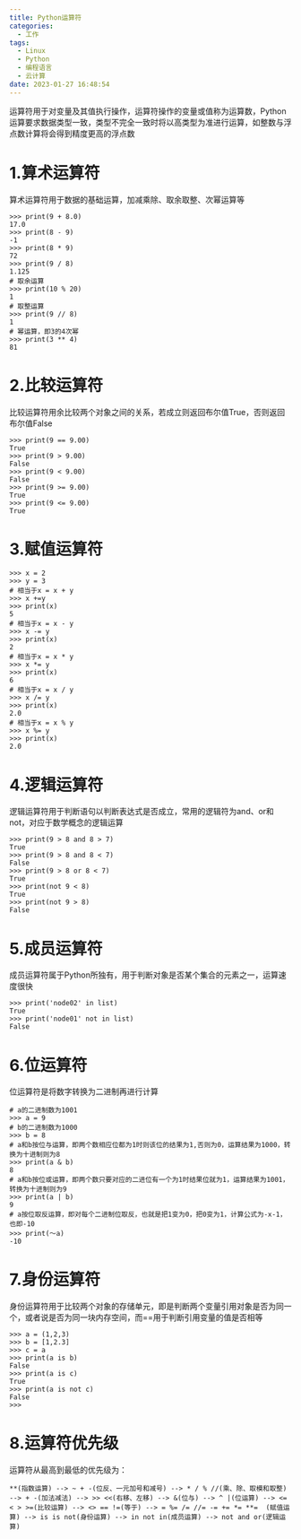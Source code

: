 ```yaml
---
title: Python运算符
categories:
  - 工作
tags:
  - Linux
  - Python
  - 编程语言
  - 云计算
date: 2023-01-27 16:48:54
---
```


运算符用于对变量及其值执行操作，运算符操作的变量或值称为运算数，Python运算要求数据类型一致，类型不完全一致时将以高类型为准进行运算，如整数与浮点数计算将会得到精度更高的浮点数

# 1.算术运算符

算术运算符用于数据的基础运算，加减乘除、取余取整、次幂运算等

    >>> print(9 + 8.0)
    17.0
    >>> print(8 - 9)
    -1
    >>> print(8 * 9)
    72
    >>> print(9 / 8)
    1.125
    # 取余运算
    >>> print(10 % 20)
    1
    # 取整运算
    >>> print(9 // 8)
    1
    # 幂运算，即3的4次幂
    >>> print(3 ** 4)
    81

# 2.比较运算符

比较运算符用余比较两个对象之间的关系，若成立则返回布尔值True，否则返回布尔值False

    >>> print(9 == 9.00)
    True
    >>> print(9 > 9.00)
    False
    >>> print(9 < 9.00)
    False
    >>> print(9 >= 9.00)
    True
    >>> print(9 <= 9.00)
    True

# 3.赋值运算符

    >>> x = 2
    >>> y = 3
    # 相当于x = x + y
    >>> x +=y
    >>> print(x)
    5
    # 相当于x = x - y
    >>> x -= y
    >>> print(x)
    2
    # 相当于x = x * y
    >>> x *= y
    >>> print(x)
    6
    # 相当于x = x / y
    >>> x /= y
    >>> print(x)
    2.0
    # 相当于x = x % y
    >>> x %= y
    >>> print(x)
    2.0

# 4.逻辑运算符

逻辑运算符用于判断语句以判断表达式是否成立，常用的逻辑符为and、or和not，对应于数学概念的逻辑运算

    >>> print(9 > 8 and 8 > 7)
    True
    >>> print(9 > 8 and 8 < 7)
    False
    >>> print(9 > 8 or 8 < 7)
    True
    >>> print(not 9 < 8)
    True
    >>> print(not 9 > 8)
    False

# 5.成员运算符

成员运算符属于Python所独有，用于判断对象是否某个集合的元素之一，运算速度很快

    >>> print('node02' in list)
    True
    >>> print('node01' not in list)
    False

# 6.位运算符

位运算符是将数字转换为二进制再进行计算

    # a的二进制数为1001
    >>> a = 9
    # b的二进制数为1000
    >>> b = 8
    # a和b按位与运算，即两个数相应位都为1时则该位的结果为1,否则为0，运算结果为1000，转换为十进制则为8
    >>> print(a & b)
    8
    # a和b按位或运算，即两个数只要对应的二进位有一个为1时结果位就为1，运算结果为1001，转换为十进制则为9
    >>> print(a | b)
    9
    # a按位取反运算，即对每个二进制位取反，也就是把1变为0，把0变为1，计算公式为-x-1，也即-10
    >>> print(～a)
    -10

# 7.身份运算符

身份运算符用于比较两个对象的存储单元，即是判断两个变量引用对象是否为同一个，或者说是否为同一块内存空间，而==用于判断引用变量的值是否相等

    >>> a = (1,2,3)
    >>> b = [1,2.3]
    >>> c = a
    >>> print(a is b)
    False
    >>> print(a is c)
    True
    >>> print(a is not c)
    False
    >>> 

# 8.运算符优先级

运算符从最高到最低的优先级为：

    **(指数运算) --> ~ + -(位反、一元加号和减号) --> * / % //(乘、除、取模和取整) --> + -(加法减法) --> >> <<(右移、左移) --> &(位与) --> ^ |(位运算) --> <= < > >=(比较运算) --> <> == !=(等于) --> = %= /= //= -= += *= **=	(赋值运算) --> is is not(身份运算) --> in not in(成员运算) --> not and or(逻辑运算)